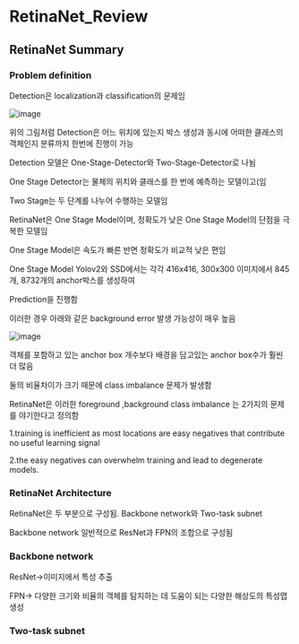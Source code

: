 # RetinaNet_Review

## RetinaNet Summary

### Problem definition

Detection은 localization과 classification의 문제임

![image](https://github.com/eumtaewon/RetinaNet_Review/assets/104436260/ac49227c-cb3a-429f-abe5-e53007ece5d8)

위의 그림처럼 Detection은 어느 위치에 있는지 박스 생성과 동시에 어떠한 클래스의 객체인지 분류까지 한번에 진행이 가능

Detection 모델은 One-Stage-Detector와 Two-Stage-Detector로 나뉨

One Stage Detector는 물체의 위치와 클래스를 한 번에 예측하는 모델이고(임

Two Stage는 두 단계를 나누어 수행하는 모델임

RetinaNet은 One Stage Model이며, 정확도가 낮은 One Stage Model의 단점을 극복한 모델임

One Stage Model은 속도가 빠른 반면 정확도가 비교적 낮은 편임

One Stage Model Yolov2와 SSD에서는 각각 416x416, 300x300 이미지에서 845개, 8732개의 anchor박스를 생성하여

Prediction을 진행함

이러한 경우 아래와 같은 background error 발생 가능성이 매우 높음

![image](https://github.com/eumtaewon/RetinaNet_Review/assets/104436260/66027f3d-df7d-4181-a3db-7fe2d3624587)

객체를 포함하고 있는 anchor box 개수보다 배경을 담고있는 anchor box수가 훨씬 더 많음

둘의 비율차이가 크기 때문에 class imbalance 문제가 발생함

RetinaNet은 이러한 foreground ,background class imbalance 는 2가지의 문제를 야기한다고 정의함
 
1.training is inefficient as most locations are easy negatives that contribute no useful learning signal

2.the easy negatives can overwhelm training and lead to degenerate models.





### RetinaNet Architecture

RetinaNet은 두 부분으로 구성됨. Backbone network와 Two-task subnet

Backbone network 일반적으로 ResNet과 FPN의 조합으로 구성됨

### Backbone network

ResNet->이미지에서 특성 추출

FPN-> 다양한 크기와 비율의 객체를 탐지하는 데 도움이 되는 다양한 해상도의 특성맵 생성

### Two-task subnet
